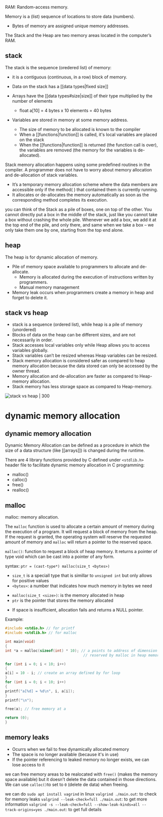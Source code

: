 RAM: Random-access memory.

Memory is a (list) sequence of locations to store data (numbers).
- Bytes of memory are assigned unique memory addresses.

The Stack and the Heap are two memory areas located in the computer’s RAM.

## stack

The stack is the sequence (oredered list) of memory:
* it is a contiguous (continuous, in a row) block of memory.
- Data on the stack has a [[data types|fixed size]]
- Arrays have the [[data types#size|size]] of their type multiplied by the number of elements
	- float a\[10\] = 4 bytes x 10 elements = 40 bytes

- Variables are stored in memory at some memory address.
	- The size of memory to be allocated is known to the compiler
	- When a [[functions|function]] is called, it's local variables are placed on the stack
	- When the [[functions|function]] is returned (the function call is over), the variables are removed (the memory for the variables is de-allocated).

Stack memory allocation happens using some predefined routines in the compiler. A programmer does not have to worry about memory allocation and de-allocation of stack variables.

-   It’s a temporary memory allocation scheme where the data members are accessible only if the method( ) that contained them is currently running.
-   It allocates or de-allocates the memory automatically as soon as the corresponding method completes its execution.

you can think of the Stack as a pile of boxes, one on top of the other. You cannot directly put a box in the middle of the stack, just like you cannot take a box without crashing the whole pile. Whenever we add a box, we add it at the top end of the pile, and only there, and same when we take a box – we only take them one by one, starting from the top end alone.

## heap

The heap is for dynamic allocation of memory.

- Pile of memory space available to programmers to allocate and de-allocate.
	- Memory is allocated during the execution of instructions written by programmers. 
	- Manual memory management
- Memory leak occurs when programmers create a memory in heap and forget to delete it.

## stack vs heap

- stack is a sequence (ordered list), while heap is a pile of memory (unordered)
- Blocks of data on the heap can be different sizes, and are not necessarily in order.
- Stack accesses local variables only while Heap allows you to access variables globally.
- Stack variables can’t be resized whereas Heap variables can be resized.
- Stack memory allocation is considered safer as compared to heap memory allocation because the data stored can only be accessed by the owner thread.
- Memory allocation and de-allocation are faster as compared to Heap-memory allocation.
- Stack memory has less storage space as compared to Heap-memory.

![stack vs heap | 300](https://i.imgur.com/8KoJ9JE.png)

# dynamic memory allocation

## dynamic memory allocation

Dynamic Memory Allocation can be defined as a procedure in which the size of a data structure (like [[arrays]]) is changed during the runtime.

There are 4 library functions provided by C defined under `<stdlib.h>` header file to facilitate dynamic memory allocation in C programming: 
- malloc()
- calloc()
- free()
- realloc()

## malloc

malloc: memory allocation.

The `malloc` function is used to allocate a certain amount of memory during the execution of a program. It will request a block of memory from the heap. If the request is granted, the operating system will reserve the requested amount of memory and `malloc` will return a pointer to the reserved space.

`malloc()`: function to request a block of heap memory. It returns a pointer of type void which can be cast into a pointer of any form.

syntax: `ptr = (cast-type*) malloc(size_t <bytes>)`
- `size_t` is a speciall type that is simillar to `unsigned int` but only allows for positive values
- `<bytes>`: a number that indicates how much memory in bytes we need
* `malloc(size_t <size>)`: is the memory allocated in heap
* `ptr` is the pointer that stores the memory allocated
- If space is insufficient, allocation fails and returns a NULL pointer.

Example:
```C
#include <stdio.h> // for printf
#include <stdlib.h> // for malloc

int main(void)
{
int *a = malloc(sizeof(int) * 10); // a points to address of dimension 20 bytes, that was
									// reserved by malloc in heap memory

for (int i = 0; i < 10; i++)
{
a[i] = 10 - i; // create an array defined by for loop
}
for (int i = 0; i < 10; i++)
{
printf("a[%d] = %d\n", i, a[i]);
}
printf("\n");

free(a); // free memory at a

return (0); 
}
```

## memory leaks

- Ocurrs when we fail to free dynamically allocated memory
- The space is no longer available (because it's in use)
- If the pointer referencing to leaked memory no longer exists, we can lose access to it

we can free memory areas to be realocated with `free()` (makes the memory space available) but it doesn't delete the data contained in those directions. We can use `calloc()`to set to `0` (delete de data) when freeing.

we can do `sudo apt install vagrind` in linux
`valgrind ./main.out`: to check for memory leaks
`valgrind --leak-check=full ./main.out`: to get more information
`valgrind -s --leak-check=full --show-leak-kinds=all --track-origins=yes ./main.out`: to get full details
